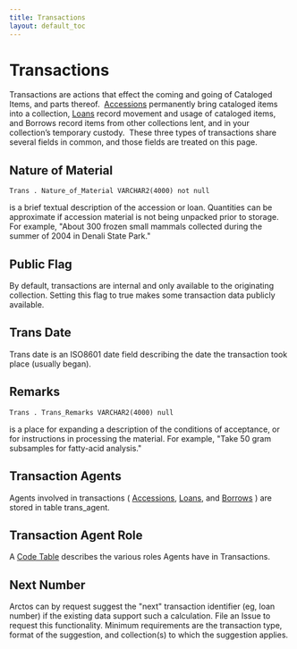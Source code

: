 ```yaml
---
title: Transactions
layout: default_toc
---
```


# Transactions


Transactions are actions that effect the coming and going of Cataloged
Items, and parts thereof. 
[Accessions](/documentation/accession.html)
permanently bring cataloged items into a collection,
[Loans](/documentation/loans/) record
movement and usage of cataloged items, and Borrows record items from
other collections lent, and in your collection’s temporary custody. 
These three types of transactions share several fields in common, and
those fields are treated on this page.



## Nature of Material

`Trans . Nature_of_Material VARCHAR2(4000) not null`


 is a brief textual description of the accession
or loan. Quantities can be approximate if accession material is not
being unpacked prior to storage. For example, "About 300 frozen small
mammals collected during the summer of 2004 in Denali State Park."

## Public Flag

By default, transactions are internal and only available to the originating collection. Setting this flag to true
makes some transaction data publicly available.

## Trans Date

Trans date is an ISO8601 date field describing the date the transaction took place (usually began).

## Remarks

`Trans . Trans_Remarks VARCHAR2(4000) null`


 is a place for expanding a description of the conditions of
acceptance, or for instructions in processing the material. For example,
"Take 50 gram subsamples for fatty-acid analysis."

## Transaction Agents

Agents involved in transactions (
[Accessions](/documentation/accession.html), 
[Loans](/documentation/loans.html), and [Borrows](/documentation/borrows.html) ) are stored in table trans_agent.


## Transaction Agent Role

A [Code Table](http://arctos.database.museum/info/ctDocumentation.cfm?table=CTTRANS_AGENT_ROLE) describes the various roles
Agents have in Transactions.

## Next Number

Arctos can by request suggest the "next" transaction identifier (eg, loan number) if the existing data support such a calculation. File an Issue to request this functionality. Minimum requirements are the transaction type, format of the suggestion, and collection(s) to which the suggestion applies.